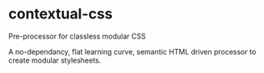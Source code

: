 # contextual-css
Pre-processor for classless modular CSS

A no-dependancy, flat learning curve, semantic HTML driven processor to create modular stylesheets.
